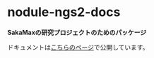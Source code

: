 # nodule-ngs2-docs

**SakaMaxの研究プロジェクトのためのパッケージ**

ドキュメントは[こちらのページ](https://sakamax.github.io/nodule-ngs2-docs/)で公開しています。